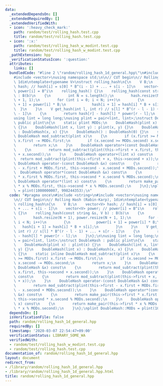 ```yaml
---
data:
  _extendedDependsOn: []
  _extendedRequiredBy: []
  _extendedVerifiedWith:
  - icon: ':heavy_check_mark:'
    path: random/test/rolling_hash.test.cpp
    title: random/test/rolling_hash.test.cpp
  - icon: ':x:'
    path: random/test/rolling_hash_w_modint.test.cpp
    title: random/test/rolling_hash_w_modint.test.cpp
  _pathExtension: hpp
  _verificationStatusIcon: ':question:'
  attributes:
    links: []
  bundledCode: "#line 2 \"random/rolling_hash_1d_general.hpp\"\n#include <string>\n\
    #include <vector>\nusing namespace std;\n\n// CUT begin\n// Rolling Hash (Rabin-Karp),\
    \ 1dim\ntemplate<typename V>\nstruct rolling_hash\n{\n    V B;\n    vector<V>\
    \ hash; // hash[i] = s[0] * B^(i - 1) + ... + s[i - 1]\n    vector<V> power; //\
    \ power[i] = B^i\n    rolling_hash() {}\n    rolling_hash(const string &s, V b)\
    \ : B(b)\n    {\n        int N = s.length();\n        hash.resize(N + 1), power.resize(N\
    \ + 1, 1);\n        for (int i = 0; i < N; i++)\n        {\n            power[i\
    \ + 1] = power[i] * B;\n            hash[i + 1] = hash[i] * B + s[i];\n      \
    \  }\n    }\n    V get_hash(int l, int r) // s[l] * B^(r - l - 1) + ... + s[r\
    \ - 1]\n    {\n        return hash[r] - hash[l] * power[r - l];\n    }\n};\n\n\
    using lint = long long;\nusing plint = pair<lint, lint>;\nstruct DoubleHash :\
    \ public plint\n{\n    static plint MODs;\n    DoubleHash(plint x) : plint(x)\
    \ {}\n    DoubleHash(lint x, lint y) : plint(x, y) {}\n    DoubleHash(lint x)\
    \ : DoubleHash(x, x) {}\n    DoubleHash() : DoubleHash(0) {}\n    static inline\
    \ DoubleHash mod_subtract(plint x)\n    {\n        if (x.first >= MODs.first)\
    \ x.first -= MODs.first;\n        if (x.second >= MODs.second) x.second -= MODs.second;\n\
    \        return x;\n    }\n    DoubleHash operator+(const DoubleHash &x) const\n\
    \    {\n        return mod_subtract(plint(this->first + x.first, this->second\
    \ + x.second));\n    }\n    DoubleHash operator+(lint x) const\n    {\n      \
    \  return mod_subtract(plint(this->first + x, this->second + x));\n    }\n   \
    \ DoubleHash operator-(const DoubleHash &x) const\n    {\n        return mod_subtract(plint(this->first\
    \ - x.first + MODs.first, this->second - x.second + MODs.second));\n    }\n  \
    \  DoubleHash operator*(const DoubleHash &x) const\n    {\n        return make_pair(this->first\
    \ * x.first % MODs.first, this->second * x.second % MODs.second);\n    }\n   \
    \ DoubleHash operator*(lint x) const\n    {\n        return make_pair(this->first\
    \ * x % MODs.first, this->second * x % MODs.second);\n    }\n};\nplint DoubleHash::MODs\
    \ = plint(1000000007, 998244353);\n"
  code: "#pragma once\n#include <string>\n#include <vector>\nusing namespace std;\n\
    \n// CUT begin\n// Rolling Hash (Rabin-Karp), 1dim\ntemplate<typename V>\nstruct\
    \ rolling_hash\n{\n    V B;\n    vector<V> hash; // hash[i] = s[0] * B^(i - 1)\
    \ + ... + s[i - 1]\n    vector<V> power; // power[i] = B^i\n    rolling_hash()\
    \ {}\n    rolling_hash(const string &s, V b) : B(b)\n    {\n        int N = s.length();\n\
    \        hash.resize(N + 1), power.resize(N + 1, 1);\n        for (int i = 0;\
    \ i < N; i++)\n        {\n            power[i + 1] = power[i] * B;\n         \
    \   hash[i + 1] = hash[i] * B + s[i];\n        }\n    }\n    V get_hash(int l,\
    \ int r) // s[l] * B^(r - l - 1) + ... + s[r - 1]\n    {\n        return hash[r]\
    \ - hash[l] * power[r - l];\n    }\n};\n\nusing lint = long long;\nusing plint\
    \ = pair<lint, lint>;\nstruct DoubleHash : public plint\n{\n    static plint MODs;\n\
    \    DoubleHash(plint x) : plint(x) {}\n    DoubleHash(lint x, lint y) : plint(x,\
    \ y) {}\n    DoubleHash(lint x) : DoubleHash(x, x) {}\n    DoubleHash() : DoubleHash(0)\
    \ {}\n    static inline DoubleHash mod_subtract(plint x)\n    {\n        if (x.first\
    \ >= MODs.first) x.first -= MODs.first;\n        if (x.second >= MODs.second)\
    \ x.second -= MODs.second;\n        return x;\n    }\n    DoubleHash operator+(const\
    \ DoubleHash &x) const\n    {\n        return mod_subtract(plint(this->first +\
    \ x.first, this->second + x.second));\n    }\n    DoubleHash operator+(lint x)\
    \ const\n    {\n        return mod_subtract(plint(this->first + x, this->second\
    \ + x));\n    }\n    DoubleHash operator-(const DoubleHash &x) const\n    {\n\
    \        return mod_subtract(plint(this->first - x.first + MODs.first, this->second\
    \ - x.second + MODs.second));\n    }\n    DoubleHash operator*(const DoubleHash\
    \ &x) const\n    {\n        return make_pair(this->first * x.first % MODs.first,\
    \ this->second * x.second % MODs.second);\n    }\n    DoubleHash operator*(lint\
    \ x) const\n    {\n        return make_pair(this->first * x % MODs.first, this->second\
    \ * x % MODs.second);\n    }\n};\nplint DoubleHash::MODs = plint(1000000007, 998244353);\n"
  dependsOn: []
  isVerificationFile: false
  path: random/rolling_hash_1d_general.hpp
  requiredBy: []
  timestamp: '2020-03-07 22:54:47+09:00'
  verificationStatus: LIBRARY_SOME_WA
  verifiedWith:
  - random/test/rolling_hash_w_modint.test.cpp
  - random/test/rolling_hash.test.cpp
documentation_of: random/rolling_hash_1d_general.hpp
layout: document
redirect_from:
- /library/random/rolling_hash_1d_general.hpp
- /library/random/rolling_hash_1d_general.hpp.html
title: random/rolling_hash_1d_general.hpp
---
```

